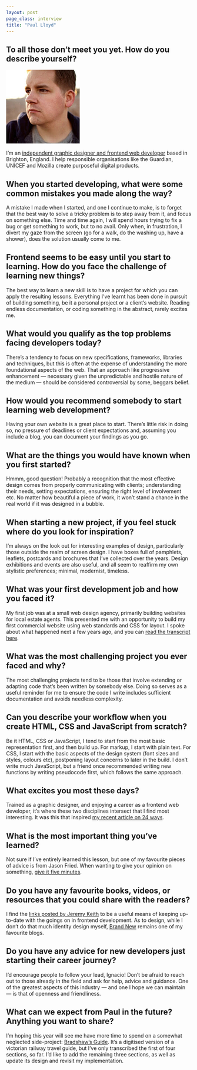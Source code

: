```yaml
---
layout: post
page_class: interview
title: "Paul Lloyd"
---
```



## To all those don’t meet you yet. How do you describe yourself?

<img class="portrait portrait--xxl" src="/assets/images/portrait-paul-lloyd.jpg" alt="Paul Lloyd's prtrait"/>

I’m an <a class="link link--special" href="https://paulrobertlloyd.com" target="_blank" rel="noopener noreferrer">independent graphic designer and frontend web developer</a> based in Brighton, England. I help responsible organisations like the Guardian, UNICEF and Mozilla create purposeful digital products.

## When you started developing, what were some common mistakes you made along the way?

A mistake I made when I started, and one I continue to make, is to forget that the best way to solve a tricky problem is to step away from it, and focus on something else. Time and time again, I will spend hours trying to fix a bug or get something to work, but to no avail. Only when, in frustration, I divert my gaze from the screen (go for a walk, do the washing up, have a shower), does the solution usually come to me.

## Frontend seems to be easy until you start to learning. How do you face the challenge of learning new things?

The best way to learn a new skill is to have a project for which you can apply the resulting lessons. Everything I’ve learnt has been done in pursuit of building something, be it a personal project or a client’s website. Reading endless documentation, or coding something in the abstract, rarely excites me.

## What would you qualify as the top problems facing developers today?

There’s a tendency to focus on new specifications, frameworks, libraries and techniques, but this is often at the expense of understanding the more foundational aspects of the web. That an approach like progressive enhancement — necessary given the unpredictable and hostile nature of the medium — should be considered controversial by some, beggars belief.

## How would you recommend somebody to start learning web development?

Having your own website is a great place to start. There’s little risk in doing so, no pressure of deadlines or client expectations and, assuming you include a blog, you can document your findings as you go.

## What are the things you would have known when you first started?

Hmmm, good question! Probably a recognition that the most effective design comes from properly communicating with clients; understanding their needs, setting expectations, ensuring the right level of involvement etc. No matter how beautiful a piece of work, it won’t stand a chance in the real world if it was designed in a bubble.

## When starting a new project, if you feel stuck where do you look for inspiration?

I’m always on the look out for interesting examples of design, particularly those outside the realm of screen design. I have boxes full of pamphlets, leaflets, postcards and brochures that I’ve collected over the years. Design exhibitions and events are also useful, and all seem to reaffirm my own stylistic preferences; minimal, modernist, timeless.

## What was your first development job and how you faced it?

My first job was at a small web design agency, primarily building websites for local estate agents. This presented me with an opportunity to build my first commercial website using web standards and CSS for layout. I spoke about what happened next a few years ago, and you can <a class="link link--special" href="https://paulrobertlloyd.com/talks/aquent_gumnasium_uk_launch" target="_blank" rel="noopener noreferrer">read the transcript here</a>.

## What was the most challenging project you ever faced and why?

The most challenging projects tend to be those that involve extending or adapting code that’s been written by somebody else. Doing so serves as a useful reminder for me to ensure the code I write includes sufficient documentation and avoids needless complexity.

## Can you describe your workflow when you create HTML, CSS and JavaScript from scratch?

Be it HTML, CSS or JavaScript, I tend to start from the most basic representation first, and then build up. For markup, I start with plain text. For CSS, I start with the basic aspects of the design system (font sizes and styles, colours etc), postponing layout concerns to later in the build. I don’t write much JavaScript, but a friend once recommended writing new functions by writing pseudocode first, which follows the same approach.

## What excites you most these days?

Trained as a graphic designer, and enjoying a career as a frontend web developer, it’s where these two disciplines intersect that I find most interesting. It was this that inspired <a class="link link--special" href="https://24ways.org/2015/beyond-the-style-guide/" target="_blank" rel="noopener noreferrer">my recent article on 24 ways</a>.

## What is the most important thing you’ve learned?

Not sure if I’ve entirely learned this lesson, but one of my favourite pieces of advice is from Jason Fried. When wanting to give your opinion on something, <a class="link link--special" href="https://signalvnoise.com/posts/3124-give-it-five-minutes" target="_blank" rel="noopener noreferrer">give it five minutes</a>.

## Do you have any favourite books, videos, or resources that you could share with the readers?

I find the <a class="link link--special" href="https://adactio.com/links/" target="_blank" rel="noopener noreferrer">links posted by Jeremy Keith</a> to be a useful means of keeping up-to-date with the goings on in frontend development. As to design, while I don’t do that much identity design myself, <a class="link link--special" href="http://www.underconsideration.com/brandnew/" target="_blank" rel="noopener noreferrer">Brand New</a> remains one of my favourite blogs.

## Do you have any advice for new developers just starting their career journey?

I’d encourage people to follow your lead, Ignacio! Don’t be afraid to reach out to those already in the field and ask for help, advice and guidance. One of the greatest aspects of this industry — and one I hope we can maintain — is that of openness and friendliness.

## What can we expect from Paul in the future? Anything you want to share?

I’m hoping this year will see me have more time to spend on a somewhat neglected side-project: <a class="link link--special" href="http://bradshawsguide.org" target="_blank" rel="noopener noreferrer">Bradshaw’s Guide</a>. It’s a digitised version of a victorian railway travel guide, but I’ve only transcribed the first of four sections, so far. I’d like to add the remaining three sections, as well as update its design and revisit my implementation.
